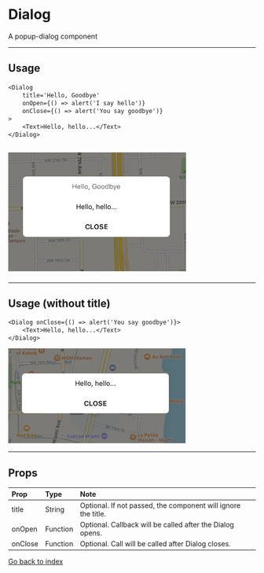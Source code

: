 # Dialog

A popup-dialog component

---

## Usage

```
<Dialog
    title='Hello, Goodbye'
    onOpen={() => alert('I say hello')}
    onClose={() => alert('You say goodbye')}
>
    <Text>Hello, hello...</Text>
</Dialog>
```

## ![](/assets/import.png)

---

## Usage \(without title\)

```
<Dialog onClose={() => alert('You say goodbye')}>
    <Text>Hello, hello...</Text>
</Dialog>
```

![](/assets/import2.png)

---

## Props

| Prop | Type | Note |
| :--- | :--- | :--- |
| title | String | Optional. If not passed, the component will ignore the title. |
| onOpen | Function | Optional. Callback will be called after the Dialog opens. |
| onClose | Function | Optional. Call will be called after Dialog closes. |



[Go back to index](/README.md)


